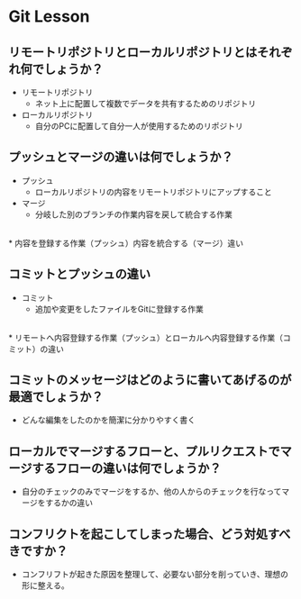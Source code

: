 # Git Lesson

## リモートリポジトリとローカルリポジトリとはそれぞれ何でしょうか？

* リモートリポジトリ
    * ネット上に配置して複数でデータを共有するためのリポジトリ
* ローカルリポジトリ
    * 自分のPCに配置して自分一人が使用するためのリポジトリ

## プッシュとマージの違いは何でしょうか？

* プッシュ
    * ローカルリポジトリの内容をリモートリポジトリにアップすること
* マージ
    * 分岐した別のブランチの作業内容を戻して統合する作業
<br>
* 内容を登録する作業（プッシュ）内容を統合する（マージ）違い

## コミットとプッシュの違い

* コミット
    * 追加や変更をしたファイルをGitに登録する作業
<br>
* リモートへ内容登録する作業（プッシュ）とローカルへ内容登録する作業（コミット）の違い


## コミットのメッセージはどのように書いてあげるのが最適でしょうか？

* どんな編集をしたのかを簡潔に分かりやすく書く

## ローカルでマージするフローと、プルリクエストでマージするフローの違いは何でしょうか？

* 自分のチェックのみでマージをするか、他の人からのチェックを行なってマージをするかの違い


## コンフリクトを起こしてしまった場合、どう対処すべきですか？

* コンフリフトが起きた原因を整理して、必要ない部分を削っていき、理想の形に整える。